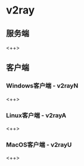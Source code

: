 # v2ray 

## 服务端

<++>

## 客户端

### Windows客户端 - v2rayN

<++>

### Linux客户端 - v2rayA

<++>

### MacOS客户端 - v2rayU

<++>
